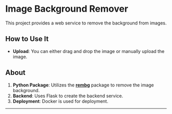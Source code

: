 # Image Background Remover

This project provides a web service to remove the background from images.

## How to Use It

- **Upload**: You can either drag and drop the image or manually upload the image.

## About

1. **Python Package**: Utilizes the [**rembg**](https://github.com/danielgatis/rembg) package to remove the image background.
2. **Backend**: Uses Flask to create the backend service.
3. **Deployment**: Docker is used for deployment.

---